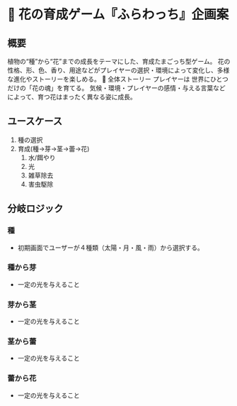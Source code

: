 # 🌸 花の育成ゲーム『ふらわっち』企画案
## 概要
植物の“種”から“花”までの成長をテーマにした、育成たまごっち型ゲーム。
花の性格、形、色、香り、用途などがプレイヤーの選択・環境によって変化し、多様な進化やストーリーを楽しめる。
🌱 全体ストーリー
プレイヤーは 世界にひとつだけの「花の魂」を育てる。
気候・環境・プレイヤーの感情・与える言葉などによって、育つ花はまったく異なる姿に成長。

## ユースケース
1. 種の選択
2. 育成(種->芽->茎->蕾->花)
    1. 水/餌やり
    2. 光
    3. 雑草除去
    4. 害虫駆除

## 分岐ロジック
### 種
 - 初期画面でユーザーが４種類（太陽・月・風・雨）から選択する。
### 種から芽
 - 一定の光を与えること
### 芽から茎
 - 一定の光を与えること
### 茎から蕾
 - 一定の光を与えること
### 蕾から花
 - 一定の光を与えること


